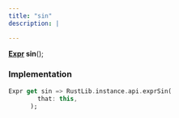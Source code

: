 ```yaml
---
title: "sin"
description: |

---
```

<span class="dart-code"><strong>[Expr] sin</strong>();</span>


### Implementation
```dart
Expr get sin => RustLib.instance.api.exprSin(
        that: this,
      );
```

[Expr]: /reference/classes/expr